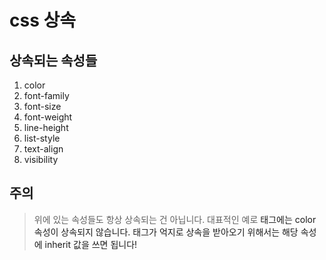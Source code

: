 # css 상속

## 상속되는 속성들
1. color
2. font-family
3. font-size
4. font-weight
5. line-height
6. list-style
7. text-align
8. visibility

## 주의
> 위에 있는 속성들도 항상 상속되는 건 아닙니다. 대표적인 예로 <a> 태그에는 color 속성이 상속되지 않습니다. <a> 태그가 억지로 상속을 받아오기 위해서는 해당 속성에 inherit 값을 쓰면 됩니다!


